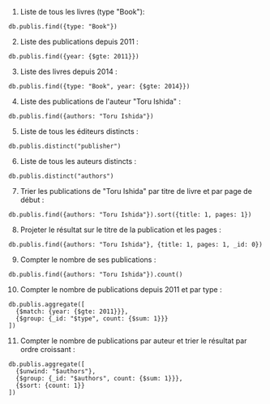 1. Liste de tous les livres (type "Book"):
```
db.publis.find({type: "Book"})
```

2. Liste des publications depuis 2011 :
```
db.publis.find({year: {$gte: 2011}})
```

3. Liste des livres depuis 2014 :
```
db.publis.find({type: "Book", year: {$gte: 2014}})
```

4. Liste des publications de l'auteur "Toru Ishida" :
```
db.publis.find({authors: "Toru Ishida"})
```

5. Liste de tous les éditeurs distincts :
```
db.publis.distinct("publisher")
```

6. Liste de tous les auteurs distincts :
```
db.publis.distinct("authors")
```

7. Trier les publications de "Toru Ishida" par titre de livre et par page de début :
```
db.publis.find({authors: "Toru Ishida"}).sort({title: 1, pages: 1})
```

8. Projeter le résultat sur le titre de la publication et les pages :
```
db.publis.find({authors: "Toru Ishida"}, {title: 1, pages: 1, _id: 0})
```

9. Compter le nombre de ses publications :
```
db.publis.find({authors: "Toru Ishida"}).count()
```

10. Compter le nombre de publications depuis 2011 et par type :

```
db.publis.aggregate([
  {$match: {year: {$gte: 2011}}},
  {$group: {_id: "$type", count: {$sum: 1}}}
])
```

11. Compter le nombre de publications par auteur et trier le résultat par ordre croissant :
```
db.publis.aggregate([
  {$unwind: "$authors"},
  {$group: {_id: "$authors", count: {$sum: 1}}},
  {$sort: {count: 1}}
])
```